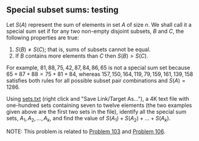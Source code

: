 ## Special subset sums: testing

Let $S(A)$ represent the sum of elements in set $A$ of size $n$. We shall call it a special sum set if for any two non-empty disjoint subsets, $B$ and $C$, the following properties are true:

1. $S(B) \ne S(C)$; that is, sums of subsets cannot be equal.
2. If $B$ contains more elements than $C$ then $S(B)\gt S(C)$.

For example, ${81, 88, 75, 42, 87, 84, 86, 65}$ is not a special sum set because $65 + 87 + 88 = 75 + 81 + 84$, whereas ${157, 150, 164, 119, 79, 159, 161, 139, 158}$ satisfies both rules for all possible subset pair combinations and $S(A) = 1286$.

Using [sets.txt](https://projecteuler.net/project/resources/p105_sets.txt) (right click and "Save Link/Target As..."), a $4$K text file with one-hundred sets containing seven to twelve elements (the two examples given above are the first two sets in the file), identify all the special sum sets, $A_1, A_2, \dots, A_k$, and find the value of $S(A_1) + S(A_2) + \dots + S(A_k)$.

NOTE: This problem is related to [Problem 103](https://projecteuler.net/problem=103) and [Problem 106](https://projecteuler.net/problem=106).
